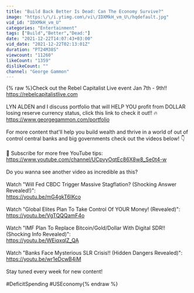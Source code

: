 ```yaml
---
title: "Build Back Better Is Dead: Can The Economy Survive?"
image: "https:\/\/i.ytimg.com\/vi\/IDXMkH_vm_U\/hqdefault.jpg"
vid_id: "IDXMkH_vm_U"
categories: "Entertainment"
tags: ["Build","Better","Dead:"]
date: "2021-12-22T14:07:43+03:00"
vid_date: "2021-12-22T02:13:01Z"
duration: "PT24M38S"
viewcount: "11260"
likeCount: "1359"
dislikeCount: ""
channel: "George Gammon"
---
```

{% raw %}Check out the Rebel Capitalist Live event Jan 7th - 9th!! <a rel="nofollow" target="blank" href="https://rebelcapitalistlive.com">https://rebelcapitalistlive.com</a><br /><br />LYN ALDEN and I discuss portfolio that will HELP YOU profit from DOLLAR losing reserve currency status, click this link to check it out!! 🔥 <a rel="nofollow" target="blank" href="https://www.georgegammon.com/portfolio">https://www.georgegammon.com/portfolio</a><br /><br />For more content that'll help you build wealth and thrive in a world of out of control central banks and big governments check out the videos below!   👇<br /><br />🔴 Subscribe for more free YouTube tips: <a rel="nofollow" target="blank" href="https://www.youtube.com/channel/UCpvyOqtEc86X8w8_Se0t4-w">https://www.youtube.com/channel/UCpvyOqtEc86X8w8_Se0t4-w</a><br /><br />Do you wanna see another video as incredible as this?<br /><br />Watch &quot;Will Fed CBDC Trigger Massive Stagflation? (Shocking Answer Revealed!)&quot;: <br /><a rel="nofollow" target="blank" href="https://youtu.be/mG4gkT6IKco">https://youtu.be/mG4gkT6IKco</a><br /><br />Watch &quot;Global Elites Plan To Take Control Of YOUR Money! (Revealed)&quot;: <br /><a rel="nofollow" target="blank" href="https://youtu.be/VgTQQQamF4o">https://youtu.be/VgTQQQamF4o</a><br /><br />Watch &quot;IMF Plan To Replace Bitcoin/Gold/Dollar With Digital SDR!! (Shocking Info Revealed)&quot;: <br /><a rel="nofollow" target="blank" href="https://youtu.be/WEiqxqlZ_QA">https://youtu.be/WEiqxqlZ_QA</a><br /><br />Watch &quot;Banks Face Mysterious SLR Crisis!! (Hidden Dangers Revealed)&quot;: <br /><a rel="nofollow" target="blank" href="https://youtu.be/wr1eDcwB4iM">https://youtu.be/wr1eDcwB4iM</a><br /><br />Stay tuned every week for new content!<br /><br />#DeficitSpending #USEconomy{% endraw %}
